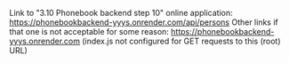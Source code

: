 Link to "3.10 Phonebook backend step 10" online application: https://phonebookbackend-yyys.onrender.com/api/persons
Other links if that one is not acceptable for some reason: https://phonebookbackend-yyys.onrender.com (index.js not configured for GET requests to this (root) URL)

